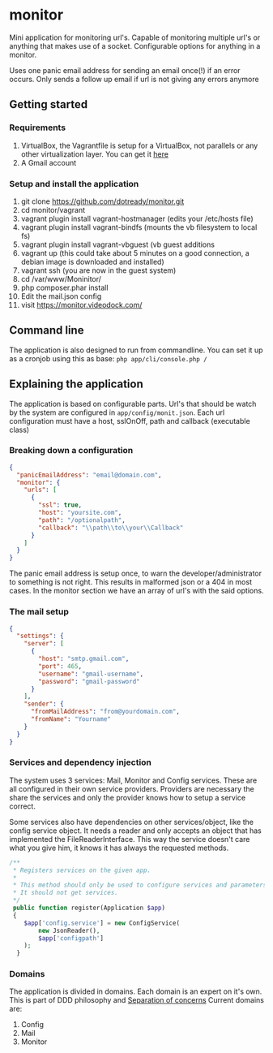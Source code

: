# monitor

Mini application for monitoring url's. Capable of monitoring multiple url's or anything that makes use of a socket.
Configurable options for anything in a monitor.

Uses one panic email address for sending an email once(!) if an error occurs. Only sends a follow up email if url is not giving 
any errors anymore

## Getting started

### Requirements

1.  VirtualBox, the Vagrantfile is setup for a VirtualBox, not parallels or any other virtualization layer. You can get it [here](https://www.virtualbox.org/wiki/Downloads)
2.  A Gmail account

### Setup and install the application

1. git clone https://github.com/dotready/monitor.git
2. cd monitor/vagrant
3. vagrant plugin install vagrant-hostmanager (edits your /etc/hosts file)
4. vagrant plugin install vagrant-bindfs (mounts the vb filesystem to local fs)
5. vagrant plugin install vagrant-vbguest (vb guest additions
6. vagrant up (this could take about 5 minutes on a good connection, a debian image is downloaded and installed)
7. vagrant ssh (you are now in the guest system)
8. cd /var/www/Moninitor/
9. php composer.phar install
10. Edit the mail.json config
11. visit https://monitor.videodock.com/

## Command line

The application is also designed to run from commandline. You can set it up as a cronjob using this as base:
`php app/cli/console.php /`

## Explaining the application

The application is based on configurable parts. Url's that should be watch by the system are configured in `app/config/monit.json`.
Each url configuration must have a host, sslOnOff, path and callback (executable class)

### Breaking down a configuration

```json
{
  "panicEmailAddress": "email@domain.com",
  "monitor": {
    "urls": [
      {
        "ssl": true,
        "host": "yoursite.com",
        "path": "/optionalpath",
        "callback": "\\path\\to\\your\\Callback"
      }
    ]
  }
}
```

The panic email address is setup once, to warn the developer/administrator to something is not right. This results in malformed json or a 404 in most cases.
In the monitor section we have an array of url's with the said options.

### The mail setup

```json
{
  "settings": {
    "server": [
      {
        "host": "smtp.gmail.com",
        "port": 465,
        "username": "gmail-username",
        "password": "gmail-password"
      }
    ],
    "sender": {
      "fromMailAddress": "from@yourdomain.com",
      "fromName": "Yourname"
    }
  }
}
```

### Services and dependency injection

The system uses 3 services: Mail, Monitor and Config services. These are all configured in their own service providers.
Providers are necessary the share the services and only the provider knows how to setup a service correct.

Some services also have dependencies on other services/object, like the config service object. 
It needs a reader and only accepts an object that has implemented the FileReaderInterface.
This way the service doesn't care what you give him, it knows it has always the requested methods.

```php
/**
 * Registers services on the given app.
 *
 * This method should only be used to configure services and parameters.
 * It should not get services.
 */
 public function register(Application $app)
 {
    $app['config.service'] = new ConfigService(
        new JsonReader(),
        $app['configpath']
    );
  }
```

### Domains

The application is divided in domains. Each domain is an expert on it's own. This is part of DDD philosophy and [Separation of concerns](https://en.wikipedia.org/wiki/Separation_of_concerns)
Current domains are:

1. Config
2. Mail
3. Monitor
